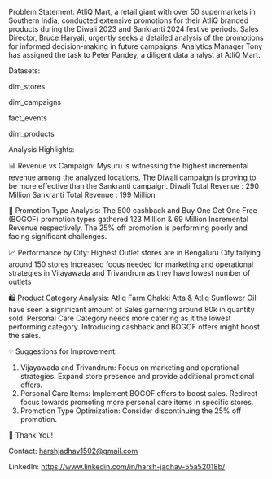 Problem Statement:
AtliQ Mart, a retail giant with over 50 supermarkets in Southern India, conducted extensive promotions for their AtliQ branded products during the Diwali 2023 and Sankranti 2024 festive periods. Sales Director, Bruce Haryali, urgently seeks a detailed analysis of the promotions for informed decision-making in future campaigns. Analytics Manager Tony has assigned the task to Peter Pandey, a diligent data analyst at AtliQ Mart.

Datasets:

dim_stores

dim_campaigns

fact_events

dim_products

Analysis Highlights:

📊 Revenue vs Campaign:
Mysuru is witnessing the highest incremental revenue among the analyzed locations.
The Diwali campaign is proving to be more effective than the Sankranti campaign.
Diwali Total Revenue : 290 Million
Sankranti Total Revenue : 199 Million


🚀 Promotion Type Analysis:
The 500 cashback and Buy One Get One Free (BOGOF) promotion types gathered 123 Million & 69 Million Incremental Revenue respectively.
The 25% off promotion is performing poorly and facing significant challenges.

📈 Performance by City:
Highest Outlet stores are in Bengaluru City tallying around 150 stores
Increased focus needed for marketing and operational strategies in Vijayawada and Trivandrum as they have lowest number of outlets

🛍 Product Category Analysis:
Atliq Farm Chakki Atta & Atliq Sunflower Oil have seen a significant amount of Sales garnering around 80k in quantity sold.
Personal Care Category needs more catering as it the lowest performing category.
Introducing cashback and BOGOF offers might boost the sales.

💡 Suggestions for Improvement:
1. Vijayawada and Trivandrum:
Focus on marketing and operational strategies.
Expand store presence and provide additional promotional offers.
2. Personal Care Items:
Implement BOGOF offers to boost sales.
Redirect focus towards promoting more personal care items in specific stores.
3. Promotion Type Optimization:
Consider discontinuing the 25% off promotion.


🙏 Thank You!

Contact: harshjadhav1502@gmail.com

LinkedIn: https://www.linkedin.com/in/harsh-jadhav-55a52018b/
